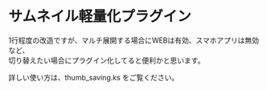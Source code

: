 # サムネイル軽量化プラグイン

1行程度の改造ですが、マルチ展開する場合にWEBは有効、スマホアプリは無効など、  
切り替えたい場合にプラグイン化してると便利かと思います。

詳しい使い方は、thumb_saving.ks をご覧ください。　　
